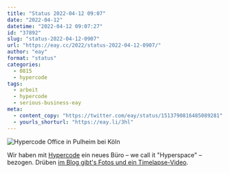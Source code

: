 ```yaml
---
title: "Status 2022-04-12 09:07"
date: "2022-04-12"
datetime: "2022-04-12 09:07:27"
id: "37892"
slug: "status-2022-04-12-0907"
url: "https://eay.cc/2022/status-2022-04-12-0907/"
author: "eay"
format: "status"
categories:
  - 0815
  - hypercode
tags:
  - arbeit
  - hypercode
  - serious-business-eay
meta:
  - content_copy: "https://twitter.com/eay/status/1513790816485089281"
  - yourls_shorturl: "https://eay.li/3hl"
---
```


![Hypercode Office in Pulheim bei Köln](https://eay.cc/uploads/2022/hyperspace.jpg)

Wir haben mit [Hypercode](https://hypercode.de/) ein neues Büro – we call it "Hyperspace" – bezogen. Drüben [im Blog gibt's Fotos und ein Timelapse-Video](https://hypercode.de/blog/hyperspace-two/).
